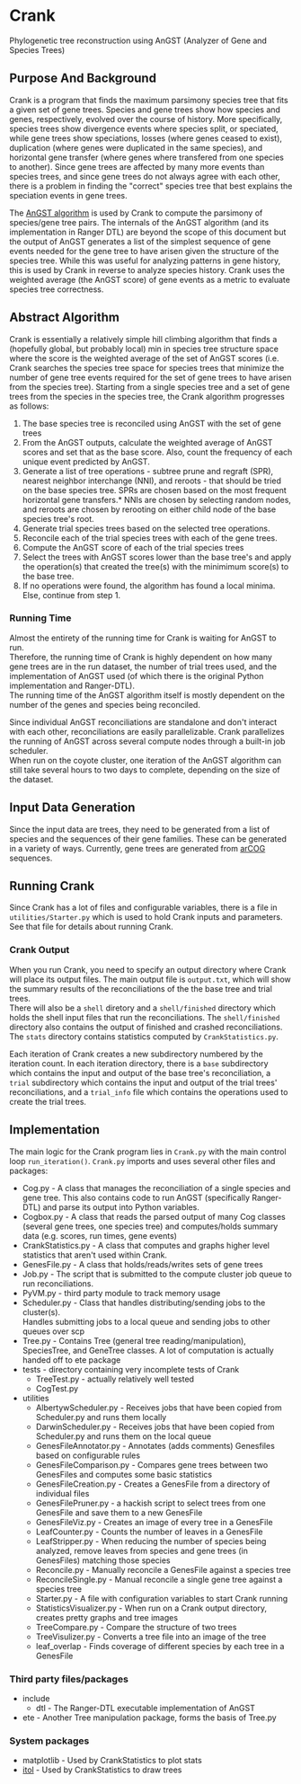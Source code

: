 # Crank #

Phylogenetic tree reconstruction using AnGST (Analyzer of Gene and Species Trees)

## Purpose And Background ##
Crank is a program that finds the maximum parsimony species tree that fits a given 
set of gene trees.  Species and gene trees show how species and genes, 
respectively, evolved over the course of history.  More specifically, species 
trees show divergence events where species split, or speciated, while gene trees 
show speciations, losses (where genes ceased to exist), duplication (where genes
were duplicated in the same species), and horizontal gene transfer (where genes 
where transfered from one species to another).  Since gene trees are affected by 
many more events than species trees, and since gene trees do not always agree 
with each other, there is a problem in finding the "correct" species tree that 
best explains the speciation events in gene trees.  

The [AnGST algorithm](http://www.nature.com/nature/journal/v469/n7328/full/nature09649.html) 
is used by Crank to compute the parsimony of species/gene tree pairs.  The 
internals of the AnGST algorithm (and its implementation in Ranger DTL) are beyond 
the scope of this document but the output of AnGST generates a list of the 
simplest sequence of gene events needed for the gene tree to have arisen given 
the structure of the species tree.  While this was useful for analyzing 
patterns in gene history, this is used by Crank in reverse to analyze species 
history.  Crank uses the weighted average (the AnGST score) of gene events as a 
metric to evaluate species tree correctness.  

## Abstract Algorithm ##
Crank is essentially a relatively simple hill climbing algorithm that finds a 
(hopefully global, but probably local) min in species tree structure space where 
the score is the weighted average of the set of AnGST scores (i.e. Crank 
searches the species tree space for species trees that minimize the number of 
gene tree events required for the set of gene trees to have arisen from the 
species tree).  Starting from a single species tree and a set of gene trees from 
the species in the species tree, the Crank algorithm progresses as follows:

1.  The base species tree is reconciled using AnGST with the set of gene trees
2.  From the AnGST outputs, calculate the weighted average of AnGST scores 
and set that as the base score.  Also, count the frequency of each unique event 
predicted by AnGST.  
3.  Generate a list of tree operations - subtree prune and regraft (SPR), 
nearest neighbor interchange (NNI), and reroots - that should be tried on the 
base species tree.  SPRs are chosen based on the most frequent horizontal gene 
transfers.\*  NNIs are chosen by selecting random nodes, and reroots are chosen 
by rerooting on either child node of the base species tree's root.  
4.  Generate trial species trees based on the selected tree operations.  
5.  Reconcile each of the trial species trees with each of the gene trees.  
6.  Compute the AnGST score of each of the trial species trees
7.  Select the trees with AnGST scores lower than the base tree's and apply the 
operation(s) that created the tree(s) with the minimimum score(s) to the base tree.   
8.  If no operations were found, the algorithm has found a local minima.  Else, 
continue from step 1.  

### Running Time ###
Almost the entirety of the running time for Crank is waiting for AnGST to run.  
Therefore, the running time of Crank is highly dependent on how many gene trees 
are in the run dataset, the number of trial trees used, and the implementation of 
AnGST used (of which there is the original Python implementation and Ranger-DTL).  
The running time of the AnGST algorithm itself is mostly dependent on the number 
of the genes and species being reconciled.  

Since individual AnGST reconciliations are standalone and don't interact with 
each other, reconciliations are easily parallelizable.  Crank parallelizes the 
running of AnGST across several compute nodes through a built-in job scheduler.  
When run on the coyote cluster, one iteration of the AnGST algorithm can still 
take several hours to two days to complete, depending on the size of the dataset.  

## Input Data Generation ##
Since the input data are trees, they need to be generated from a list of species 
and the sequences of their gene families.  These can be generated in a variety 
of ways.  Currently, gene trees are generated from [arCOG](http://archaea.ucsc.edu/arcogs/) 
sequences.  

## Running Crank ##
Since Crank has a lot of files and configurable variables, there is a file in 
`utilities/Starter.py` which is used to hold Crank inputs and parameters.  See
that file for details about running Crank.  

### Crank Output ###
When you run Crank, you need to specify an output directory where Crank will 
place its output files.  The main output file is `output.txt`, which will show 
the summary results of the reconciliations of the the base tree and trial trees.  
There will also be a `shell` diretory and a `shell/finished` directory which 
holds the shell input files that run the reconciliations.  The `shell/finished` 
directory also contains the output of finished and crashed reconciliations.  The 
`stats` directory contains statistics computed by `CrankStatistics.py`.  

Each iteration of Crank creates a new subdirectory numbered by the iteration 
count.  In each iteration directory, there is a `base` subdirectory which contains
the input and output of the base tree's reconciliation, a `trial` subdirectory 
which contains the input and output of the trial trees' reconciliations, and 
a `trial_info` file which contains the operations used to create the trial trees.  

## Implementation ##
The main logic for the Crank program lies in `Crank.py` with the main control loop 
`run_iteration()`.  `Crank.py` imports and uses several other files and packages:
- Cog.py - A class that manages the reconciliation of a single species and 
  gene tree.  This also contains code to run AnGST (specifically Ranger-DTL) 
  and parse its output into Python variables.  
- Cogbox.py - A class that reads the parsed output of many Cog classes (several 
  gene trees, one species tree) and computes/holds summary data (e.g. scores, 
  run times, gene events)
- CrankStatistics.py - A class that computes and graphs higher level statistics 
  that aren't used within Crank.  
- GenesFile.py - A class that holds/reads/writes sets of gene trees
- Job.py - The script that is submitted to the compute cluster job queue to run 
  reconciliations.  
- PyVM.py - third party module to track memory usage
- Scheduler.py - Class that handles distributing/sending jobs to the cluster(s).  
  Handles submitting jobs to a local queue and sending jobs to other queues over 
  scp 
- Tree.py - Contains Tree (general tree reading/manipulation), SpeciesTree, and 
  GeneTree classes.  A lot of computation is actually handed off to ete package
- tests - directory containing very incomplete tests of Crank
    - TreeTest.py - actually relatively well tested
    - CogTest.py
- utilities
    - AlbertywScheduler.py - Receives jobs that have been copied from 
      Scheduler.py and runs them locally
    - DarwinScheduler.py - Receives jobs that have been copied from Scheduler.py
      and runs them on the local queue
    - GenesFileAnnotator.py - Annotates (adds comments) Genesfiles based on 
      configurable rules
    - GenesFileComparison.py - Compares gene trees between two GenesFiles and 
      computes some basic statistics
    - GenesFileCreation.py - Creates a GenesFile from a directory of individual 
      files
    - GenesFilePruner.py - a hackish script to select trees from one GenesFile 
      and save them to a new GenesFile
    - GenesFileViz.py - Creates an image of every tree in a GenesFile
    - LeafCounter.py - Counts the number of leaves in a GenesFile
    - LeafStripper.py - When reducing the number of species being analyzed, 
      remove leaves from species and gene trees (in GenesFiles) matching those 
      species
    - Reconcile.py - Manually reconcile a GenesFile against a species tree
    - ReconcileSingle.py - Manual reconcile a single gene tree against a species 
      tree
    - Starter.py - A file with configuration variables to start Crank running
    - StatisticsVisualizer.py - When run on a Crank output directory, creates 
      pretty graphs and tree images
    - TreeCompare.py - Compare the structure of two trees
    - TreeVisulizer.py - Converts a tree file into an image of the tree
    - leaf\_overlap - Finds coverage of different species by each tree in a 
      GenesFile
    
### Third party files/packages ###
- include
    - dtl - The Ranger-DTL executable implementation of AnGST
- ete - Another Tree manipulation package, forms the basis of Tree.py

### System packages ###
- matplotlib - Used by CrankStatistics to plot stats 
- [itol](https://github.com/albertyw/itol-api) - Used by CrankStatistics to 
  draw trees


